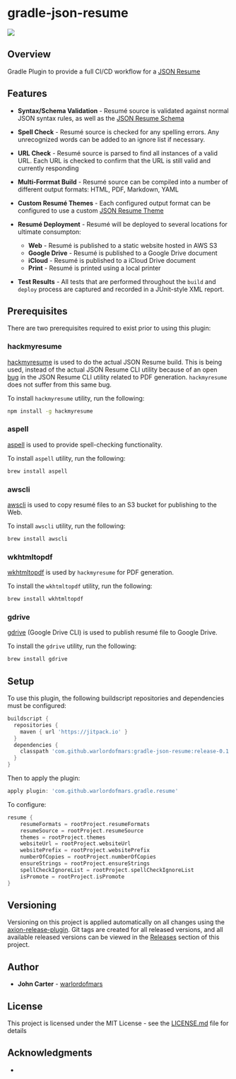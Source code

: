# gradle-json-resume

[![](https://jitpack.io/v/warlordofmars/gradle-json-resume.svg)](https://jitpack.io/#warlordofmars/gradle-json-resume)

## Overview

Gradle Plugin to provide a full CI/CD workflow for a [JSON Resume](https://jsonresume.org/)

## Features

* **Syntax/Schema Validation** - Resumé source is validated against normal JSON syntax rules, as well as the [JSON Resume Schema](https://jsonresume.org/schema/)
* **Spell Check** - Resumé source is checked for any spelling errors.  Any unrecognized words can be added to an ignore list if necessary.
* **URL Check** - Resumé source is parsed to find all instances of a valid URL.  Each URL is checked to confirm that the URL is still valid and currently responding
* **Multi-Forrmat Build** - Resumé source can be compiled into a number of different output formats:  HTML, PDF, Markdown, YAML
* **Custom Resumé Themes** - Each configured output format can be configured to use a custom [JSON Resume Theme](https://jsonresume.org/themes/)
* **Resumé Deployment** - Resumé will be deployed to several locations for ultimate consumpton:
    * **Web** - Resumé is published to a static website hosted in AWS S3
    * **Google Drive** - Resumé is published to a Google Drive document
    * **iCloud** - Resumé is published to a iCloud Drive document
    * **Print** - Resumé is printed using a local printer

* **Test Results** - All tests that are performed throughout the `build` and `deploy` process are captured and recorded in a JUnit-style XML report.


## Prerequisites

There are two prerequisites required to exist prior to using this plugin:

### hackmyresume

[hackmyresume](https://github.com/hacksalot/HackMyResume) is used to do the actual JSON Resume build.  This is being used, instead of the actual JSON Resume CLI utility because of an open [bug](https://github.com/jsonresume/resume-cli/issues/94) in the JSON Resume CLI utility related to PDF generation.  `hackmyresume` does not suffer from this same bug.

To install `hackmyresume` utility, run the following:

```bash
npm install -g hackmyresume
```

### aspell

[aspell](http://aspell.net/) is used to provide spell-checking functionality.

To install `aspell` utility, run the following:

```bash
brew install aspell
```

### awscli

[awscli](https://aws.amazon.com/cli/) is used to copy resumé files to an S3 bucket for publishing to the Web.

To install `awscli` utility, run the following:

```bash
brew install awscli
```

### wkhtmltopdf

[wkhtmltopdf](https://wkhtmltopdf.org/) is used by `hackmyresume` for PDF generation.

To install the `wkhtmltopdf` utility, run the following:

```bash
brew install wkhtmltopdf
```

### gdrive

[gdrive](https://github.com/prasmussen/gdrive) (Google Drive CLI) is used to publish resumé file to Google Drive.

To install the `gdrive` utility, run the following:

```bash
brew install gdrive
```

## Setup

To use this plugin, the following buildscript repositories and dependencies must be configured:

```gradle
buildscript {
  repositories {
    maven { url 'https://jitpack.io' }
  }
  dependencies {
    classpath 'com.github.warlordofmars:gradle-json-resume:release-0.1.3'
  }
}
```

Then to apply the plugin:

```gradle
apply plugin: 'com.github.warlordofmars.gradle.resume'
```

To configure:

```gradle
resume {
    resumeFormats = rootProject.resumeFormats
    resumeSource = rootProject.resumeSource
    themes = rootProject.themes
    websiteUrl = rootProject.websiteUrl
    websitePrefix = rootProject.websitePrefix
    numberOfCopies = rootProject.numberOfCopies
    ensureStrings = rootProject.ensureStrings
    spellCheckIgnoreList = rootProject.spellCheckIgnoreList
    isPromote = rootProject.isPromote
}
```

## Versioning

Versioning on this project is applied automatically on all changes using the [axion-release-plugin](https://github.com/allegro/axion-release-plugin).  Git tags are created for all released versions, and all available released versions can be viewed in the [Releases](https://github.com/warlordofmars/gradle-json-resume/releases) section of this project.

## Author

* **John Carter** - [warlordofmars](https://github.com/warlordofmars)

## License

This project is licensed under the MIT License - see the [LICENSE.md](LICENSE.md) file for details

## Acknowledgments

* 
